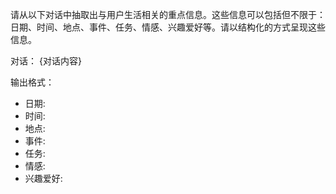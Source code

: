请从以下对话中抽取出与用户生活相关的重点信息。这些信息可以包括但不限于：日期、时间、地点、事件、任务、情感、兴趣爱好等。请以结构化的方式呈现这些信息。

对话：
{对话内容}

输出格式：
- 日期:
- 时间:
- 地点:
- 事件:
- 任务:
- 情感:
- 兴趣爱好: